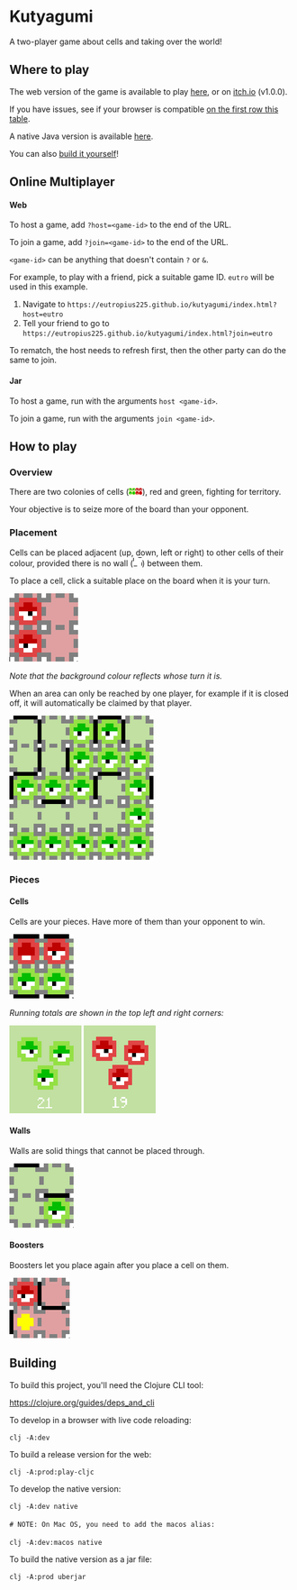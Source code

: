 # Kutyagumi

A two-player game about cells and taking over the world!

## Where to play

The web version of the game is available to play [here](https://eutropius225.github.io/kutyagumi/index.html),
or on [itch.io](https://eutro.itch.io/kutyagumi) (v1.0.0).

If you have issues, see if your browser is compatible [on the first row this table](https://developer.mozilla.org/en-US/docs/Web/API/WebGL2RenderingContext#Browser_compatibility).

A native Java version is available [here](https://github.com/eutropius225/kutyagumi/releases/tag/v1.0.0).

You can also [build it yourself](#building)!

## Online Multiplayer

#### Web

To host a game, add `?host=<game-id>` to the end of the URL.

To join a game, add `?join=<game-id>` to the end of the URL.

`<game-id>` can be anything that doesn't contain `?` or `&`.

For example, to play with a friend, pick a suitable game ID. `eutro`
will be used in this example.

1. Navigate to `https://eutropius225.github.io/kutyagumi/index.html?host=eutro`
2. Tell your friend to go to `https://eutropius225.github.io/kutyagumi/index.html?join=eutro`

To rematch, the host needs to refresh first, then the other party can do the same to join.

#### Jar

To host a game, run with the arguments `host <game-id>`.

To join a game, run with the arguments `join <game-id>`.

## How to play

### Overview

There are two colonies of cells (![Cells](resources/public/assets/cells.png)), red and green, 
fighting for territory.

Your objective is to seize more of the board than your opponent.

### Placement

Cells can be placed adjacent (up, down, left or right) to other cells of their colour, 
provided there is no wall (![Wall](resources/public/assets/walls.png)) between them.

To place a cell, click a suitable place on the board when it is your turn.

![](resources/showcase/place_red.gif)

_Note that the background colour reflects whose turn it is._

When an area can only be reached by one player, for example if it is closed off,
it will automatically be claimed by that player.

![](resources/showcase/closing_off.gif)

### Pieces

#### Cells

Cells are your pieces. Have more of them than your opponent to win.

![](resources/showcase/cells.gif)

_Running totals are shown in the top left and right corners:_

![](resources/showcase/green_total.png) ![](resources/showcase/red_total.png)

#### Walls

Walls are solid things that cannot be placed through.

![](resources/showcase/wall.gif)

#### Boosters

Boosters let you place again after you place a cell on them.

![](resources/showcase/booster.gif)

## Building

To build this project, you'll need the Clojure CLI tool:

https://clojure.org/guides/deps_and_cli


To develop in a browser with live code reloading:

```
clj -A:dev
```


To build a release version for the web:

```
clj -A:prod:play-cljc
```


To develop the native version:

```
clj -A:dev native

# NOTE: On Mac OS, you need to add the macos alias:

clj -A:dev:macos native
```


To build the native version as a jar file:

```
clj -A:prod uberjar
```
